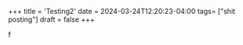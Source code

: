 +++
title = 'Testing2'
date = 2024-03-24T12:20:23-04:00
tags= ["shit posting"]
draft = false
+++

f
